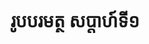 ---
videoUrl : https://www.facebook.com/sophorn.ith.9/videos/2231741517088115/
category : aphidhamma-6
teacher : "អ៊ុំ សុជា"
title : "រូបបរមត្ថ សប្តាហ៍ទី១"
venue : "វត្តសំពៅមាស"
recordedBy : "ឧបាសិកា Ith Sophorn"
layout : post
---